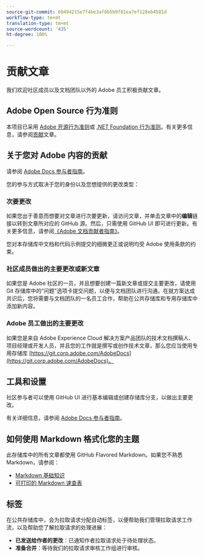 ```yaml
---
source-git-commit: 60494215e7f4be3af8b5b9f81ea7ef128eb4581d
workflow-type: tm+mt
translation-type: tm+mt
source-wordcount: '435'
ht-degree: 100%

---
```

# 贡献文章

我们欢迎社区成员以及文档团队以外的 Adobe 员工积极贡献文章。

## Adobe Open Source 行为准则

本项目已采用 [Adobe 开源行为准则](code-of-conduct.md)或 [.NET Foundation 行为准则](https://dotnetfoundation.org/code-of-conduct)。有关更多信息，请参阅[贡献](contributing.md)文章。

## 关于您对 Adobe 内容的贡献

请参阅 [Adobe Docs 参与者指南](https://docs.adobe.com/content/help/en/contributor/contributor-guide/introduction.html)。

您的参与方式取决于您的身份以及您想提供的更改类型：

### 次要更改

如果您出于善意而想要对文章进行次要更新，请访问文章，并单击文章中的&#x200B;**编辑**&#x200B;链接以转到文章所对应的 GitHub 源。然后，只需使用 GitHub UI 即可进行更新。有关更多信息，请参阅[《Adobe 文档贡献者指南》](https://docs.adobe.com/content/help/en/contributor/contributor-guide/introduction.html)。

您对本存储库中文档和代码示例提交的细微更正或说明均受 Adobe 使用条款的约束。

### 社区成员做出的主要更改或新文章

如果您是 Adobe 社区的一员，并且想要创建一篇新文章或提交主要更改，请使用 Git 存储库中的“问题”选项卡提交问题，以便与文档团队进行沟通。在就方案达成共识后，您将需要与文档团队的一名员工合作，帮助在公共存储库和专用存储库中添加新内容。

<!--
If you submit a pull request with significant changes to documentation and code examples, you'll see a message in the pull request asking you to submit an online contribution license agreement (CLA). We need you to complete the online form before we can review your pull request.
-->

### Adobe 员工做出的主要更改

如果您是来自 Adobe Experience Cloud 解决方案产品团队的技术文档撰稿人、项目经理或开发人员，并且您的工作就是撰写或创作技术文章，那么您应当使用专用存储库 [https://git.corp.adobe.com/AdobeDocs](https://git.corp.adobe.com/AdobeDocs)。<!--Employees from other parts of the Adobe world should use the public repo for minor updates.-->

## 工具和设置

社区参与者可以使用 GitHub UI 进行基本编辑或创建存储库分支，以做出主要更改。

有关详细信息，请参阅 [Adobe Docs 参与者指南](https://docs.adobe.com/content/help/en/contributor/contributor-guide/introduction.html)。

## 如何使用 Markdown 格式化您的主题

此存储库中的所有文章都使用 GitHub Flavored Markdown。如果您不熟悉 Markdown，请参阅：

* [Markdown 基础知识](https://help.github.com/articles/markdown-basics/)
* [可打印的 Markdown 速查表](https://guides.github.com/pdfs/markdown-cheatsheet-online.pdf)

## 标签

在公共存储库中，会为拉取请求分配自动标签，以便帮助我们管理拉取请求工作流，以及帮助您了解拉取请求的处理进展：

* **已发送给作者的更改**：已通知作者拉取请求处于待处理状态。
* **准备合并**：等待我们的拉取请求审核工作组进行审核。


